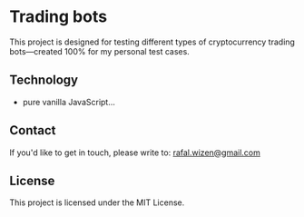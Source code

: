 # Trading bots

This project is designed for testing different types of cryptocurrency trading bots—created 100% for my personal test cases.

## Technology
- pure vanilla JavaScript...

## Contact
If you'd like to get in touch, please write to: [rafal.wizen@gmail.com](mailto:rafal.wizen@gmail.com)

## License
This project is licensed under the MIT License.